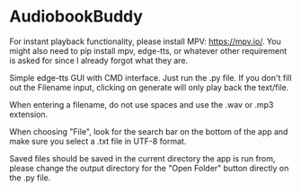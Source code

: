 # AudiobookBuddy
For instant playback functionality, please install MPV: https://mpv.io/. You might also need to pip install mpv, edge-tts, or whatever other requirement is asked for since I already forgot what they are.

Simple edge-tts GUI with CMD interface. Just run the .py file. If you don't fill out the Filename input, clicking on generate will only play back the text/file.

When entering a filename, do not use spaces and use the .wav or .mp3 extension.

When choosing "File", look for the search bar on the bottom of the app and make sure you select a .txt file in UTF-8 format.

Saved files should be saved in the current directory the app is run from, please change the output directory for the "Open Folder" button directly on the .py file.
